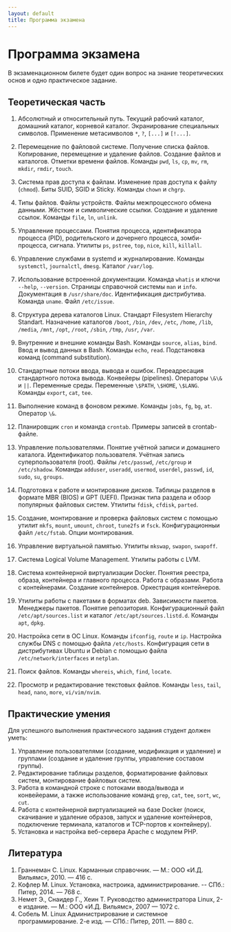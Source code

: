 ```yaml
---
layout: default
title: Программа экзамена
---
```


# Программа экзамена

В экзаменационном билете будет один вопрос на знание теоретических основ и одно практическое задание.

## Теоретическая часть

1. Абсолютный и относительный путь. Текущий рабочий каталог, домашний каталог, корневой каталог. Экранирование специальных символов. Применение метасимволов `*`, `?`, `[...]` и `[!...]`.

2. Перемещение по файловой системе. Получение списка файлов. Копирование, перемещение и удаление файлов. Создание файлов и каталогов. Отметки времени файлов. Команды `pwd`, `ls`, `cp`, `mv`, `rm`, `mkdir`, `rmdir`, `touch`.

3. Система прав доступа к файлам. Изменение прав доступа к файлу (`chmod`). Биты SUID, SGID и Sticky. Команды `chown` и `chgrp`.

4. Типы файлов. Файлы устройств. Файлы межпроцессного обмена данными. Жёсткие и символические ссылки. Создание и удаление ссылок. Команды `file`, `ln`, `unlink`.

5. Управление процессами. Понятия процесса, идентификатора процесса (PID), родительского и дочернего процесса, зомби-процесса, сигнала. Утилиты `ps`, `pstree`, `top`, `nice`, `kill`, `killall`.

6. Управление службами в systemd и журналирование. Команды `systemctl`, `journalctl`, `dmesg`. Каталог `/var/log`.

7. Использование встроенной документации. Команда `whatis` и ключи `--help`, `--version`. Страницы справочной системы `man` и `info`. Документация в `/usr/share/doc`. Идентификация дистрибутива. Команда `uname`. Файл `/etc/issue`.

8. Структура дерева каталогов Linux. Стандарт Filesystem Hierarchy Standart. Назначение каталогов `/boot`, `/bin`, `/dev`, `/etc`, `/home`, `/lib`, `/media`, `/mnt`, `/opt`, `/root`, `/sbin`, `/tmp`, `/usr`, `/var`.

9. Внутренние и внешние команды Bash. Команды `source`, `alias`, `bind`. Ввод и вывод данных в Bash. Команды `echo`, `read`. Подстановка команд (command substitution).

10. Стандартные потоки ввода, вывода и ошибок. Переадресация стандартного потока вывода. Конвейеры (pipelines). Операторы `\&\&` и `||`. Переменные среды. Переменные `\$PATH`, `\$HOME`, `\$LANG`. Команды `export`, `cat`, `tee`.

11. Выполнение команд в фоновом режиме. Команды `jobs`, `fg`, `bg`, `at`. Оператор `\&`.

12. Планировщик `cron` и команда `crontab`. Примеры записей в crontab-файле.

13. Управление пользователями. Понятие учётной записи и домашнего каталога. Идентификатор пользователя. Учётная запись суперпользователя (root). Файлы `/etc/passwd`, `/etc/group` и `/etc/shadow`. Команды `adduser`, `useradd`, `usermod`, `userdel`, `passwd`, `id`, `sudo`, `su`, `groups`.

14. Подготовка к работе и монтирование дисков. Таблицы разделов в формате MBR (BIOS) и GPT (UEFI). Признак типа раздела и обзор популярных файловых систем. Утилиты `fdisk`, `cfdisk`, `parted`.

15. Создание, монтирование и проверка файловых систем с помощью утилит `mkfs`, `mount`, `umount`, `chroot`, `tune2fs` и `fsck`. Конфигурационныи файл `/etc/fstab`. Опции монтирования.

16. Управление виртуальной памятью. Утилиты `mkswap`, `swapon`, `swapoff`.

17. Система Logical Volume Management. Утилиты работы с LVM.

18. Система контейнерной виртуализации Docker. Понятия реестра, образа, контейнера и главного процесса. Работа с образами. Работа с контейнерами. Создание контейнеров. Оркестрация контейнеров.

19. Утилиты работы с пакетами в форматах deb. Зависимости пакетов. Менеджеры пакетов. Понятие репозитория. Конфигурационный файл `/etc/apt/sources.list` и каталог `/etc/apt/sources.listd.d`. Команды `apt`, `dpkg`.

20. Настройка сети в ОС Linux. Команды `ifconfig`, `route` и `ip`. Настройка службы DNS с помощью файла `/etc/hosts`. Конфигурация сети в дистрибутивах Ubuntu и Debian с помощью файла `/etc/network/interfaces` и `netplan`.

21. Поиск файлов. Команды `whereis`, `which`, `find`, `locate`.

22. Просмотр и редактирование текстовых файлов. Команды `less`, `tail`, `head`, `nano`, `more`, `vi/vim/nvim`.


## Практические умения

Для успешного выполнения практического задания студент должен уметь:

1. Управление пользователями (создание, модификация и удаление) и группами (создание и удаление группы, управление составом группы).
2. Редактирование таблицы разделов, форматирование файловых систем, монтирование файловых систем.
3. Работа в командной строке с потоками ввода/вывода и конвейерами, а также использование команд `grep`, `cat`, `tee`, `sort`, `wc`, `cut`.
4. Работа с контейнерной виртуализацией на базе Docker (поиск, скачивание и удаление образов, запуск и удаление контейнеров, подключение терминала, каталогов и TCP-портов к контейнеру).
5. Установка и настройка веб-сервера Apache с модулем PHP.


## Литература

1. Граннеман С. Linux. Карманныи справочник. — М.: ООО «И.Д. Вильямс», 2010. — 416 с.
2. Кофлер М. Linux. Установка, настроика, администрирование. -- СПб.: Питер, 2014. — 768 с.
3. Немет Э., Снаидер Г., Хеин Т. Руководство администратора Linux, 2-е издание. — М.: ООО «И.Д. Вильямс», 2007 — 1072 с.
4. Собель М. Linux Администрирование и системное программирование. 2-е изд. — СПб.: Питер, 2011. — 880 с.
